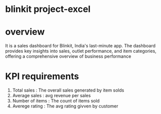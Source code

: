 # blinkit project-excel

# overview
It is a sales dashboard for Blinkit, India's last-minute app. The dashboard provides key insights into sales, outlet performance, and item categories, offering a 
comprehensive overview of business performance

# KPI requirements
1. Total sales     : The overall sales generated by item solds
2. Average sales   : avg revenue per sales
3. Number of items : The count of items sold
4. Averege rating  : The avg rating givven by customer




